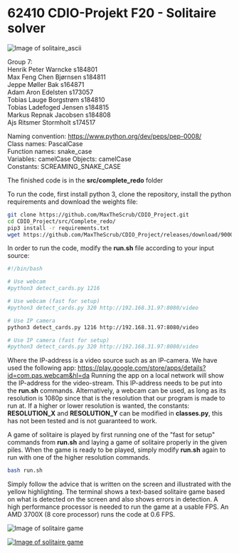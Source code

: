 # 62410 CDIO-Projekt F20 - Solitaire solver

![Image of solitaire_ascii](https://raw.githubusercontent.com/MaxTheScrub/CDIO_Project/master/src/Complete_redo/solitaire_ascii.png)


Group 7:                                    
Henrik Peter Warncke s184801                
Max Feng Chen Bjørnsen s184811              
Jeppe Møller Bak s164871                    
Adam Aron Edelsten s173057                 
Tobias Lauge Borgstrøm s184810              
Tobias Ladefoged Jensen s184815             
Markus Repnak Jacobsen s184808              
Ajs Ritsmer Stormholt s174517               

Naming convention: https://www.python.org/dev/peps/pep-0008/                       
Class names: PascalCase                         
Function names: snake_case                       
Variables: camelCase
Objects: camelCase                        
Constants: SCREAMING_SNAKE_CASE 

The finished code is in the **src/complete_redo** folder

To run the code, first install python 3, clone the repository, install the python requirements and download the weights file:
```bash
git clone https://github.com/MaxTheScrub/CDIO_Project.git
cd CDIO_Project/src/Complete_redo/
pip3 install -r requirements.txt
wget https://github.com/MaxTheScrub/CDIO_Project/releases/download/90000/yolocards_90000.weights
```

In order to run the code, modify the **run.sh** file according to your input source:
```bash
#!/bin/bash

# Use webcam
#python3 detect_cards.py 1216

# Use webcam (fast for setup)
#python3 detect_cards.py 320 http://192.168.31.97:8080/video

# Use IP camera
python3 detect_cards.py 1216 http://192.168.31.97:8080/video

# Use IP camera (fast for setup)
#python3 detect_cards.py 320 http://192.168.31.97:8080/video
```
Where the IP-address is a video source such as an IP-camera. We have used the following app: https://play.google.com/store/apps/details?id=com.pas.webcam&hl=da
Running the app on a local network will show the IP-address for the video-stream. This IP-address  needs to be put into the **run.sh** commands. Alternatively, a webcam can be used, as long as its resolution is 1080p since that is the resolution that our program is made to run at. If a higher or lower resolution is wanted, the constants: **RESOLUTION_X** and **RESOLUTION_Y** can be modified in **classes.py**, this has not been tested and is not guaranteed to work.

A game of solitaire is played by first running one of the "fast for setup" commands from **run.sh** and laying a game of solitaire properly in the given piles. When the game is ready to be played, simply modify **run.sh** again to run with one of the higher resolution commands.
```bash
bash run.sh
```
Simply follow the advice that is written on the screen and illustrated with the yellow highlighting. The terminal shows a text-based solitaire game based on what is detected on the screen and also shows errors in detection. A high performance processor is needed to run the game at a usable FPS. An AMD 3700X (8 core processor) runs the code at 0.6 FPS.

![Image of solitaire game](https://raw.githubusercontent.com/MaxTheScrub/CDIO_Project/master/src/Complete_redo/CV%20Solitaire%20solver%20-%20Gruppe%207_screenshot_24.06.2020.png)


[![Image of solitaire game](https://raw.githubusercontent.com/MaxTheScrub/CDIO_Project/master/src/Complete_redo/CV%20Solitaire%20solver%20-%20Gruppe%207_screenshot_24.06.2020.png)](https://www.youtube.com/watch?v=8L-qnswyDxg "Video Title")

